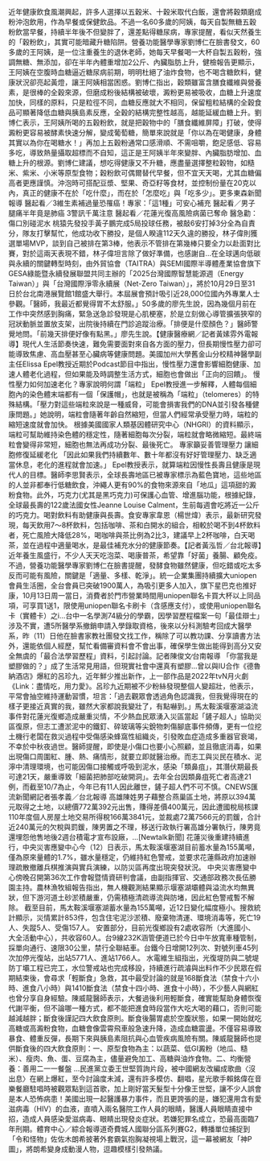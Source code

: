 近年健康飲食風潮興起，許多人選擇以五穀米、十穀米取代白飯，還會將穀類磨成粉沖泡飲用，作為早餐或保健飲品。不過一名60多歲的阿姨，每天自製無糖五穀粉飲當早餐，持續半年後不但變胖了，還差點得糖尿病，專家提醒，看似天然養生的「穀粉飲」，其實可能暗藏升糖陷阱。營養功能醫學專家劉博仁在臉書發文，60多歲的王阿姨，是一位注重養生的退休老師，她每天早餐喝一大杯自製五穀粉，強調無糖、無添加，卻在半年內體重增加2公斤、內臟脂肪上升，健檢報告更顯示，王阿姨在空腹時血糖逼近糖尿病前期，明明杜絕了油炸食物，也不喝含糖飲料，健康狀況卻亮起黃燈，讓王阿姨相當困惑。劉博仁指出，穀類雖富含膳食纖維與營養素，是很棒的全穀來源，但磨成粉後結構被破壞，澱粉更易被吸收，血糖上升速度加快，同樣的原料，只是粒徑不同，血糖反應就大不相同，保留粗粒結構的全穀食品可顯著降低血糖與胰島素反應，全穀的結構完整性越高，越能延緩血糖上升。劉博仁表示，王阿姨所喝的五穀粉飲，就是把穀物中的「膳食纖維屏障」打破，使得澱粉更容易被酵素快速分解，變成葡萄糖，簡單來說就是「你以為在喝健康，身體其實以為你在喝糖水！」再加上五穀粉通常口感滑順、不需咀嚼，飽足感低、容易多吃，導致熱量攝取超標而不自知，這正是王阿姨半年來變胖、內臟脂肪增加、血糖上升的根源。劉博仁建議，想吃得健康又不升糖，應盡量選擇整粒穀物，如糙米、紫米、小米等原型食物；穀粉飲可偶爾替代早餐，但不宜天天喝，尤其血糖偏高者更應謹慎。沖泡時可搭配豆漿、堅果、奇亞籽等食材，並控制份量在20克以內，真正的健康不在於「吃什麼」，而在於「怎麼吃」與「吃多少」。更多東森新聞報導 醫起看／3維生素補過量恐罹癌！專家：「這1種」可安心補充  醫起看／男子腿痛半年竟是肺癌 3警訊千萬注意  醫起看／花蓮光復高風險病菌已奪命 醫急勸：傷口別碰泥水 桃猿先發投手黃子鵬完成5局投球任務，被敲6安打掉3分全為自責分，隊友打擊幫忙，他成功收下勝投，是個人睽違112天久違的勝投，林子偉則獲選單場MVP，談到自己被排在第3棒，他表示不管排在第幾棒只要全力以赴面對比賽，對於這兩天表現不錯，林子偉坦言除了做好準備，也感謝自...在全球邁向低碳與永續的關鍵轉型時刻，由外貿協會（TAITRA）與SEMI國際半導體產業協會旗下GESA綠能暨永續發展聯盟共同主辦的「2025台灣國際智慧能源週（Energy Taiwan）」與「台灣國際淨零永續展（Net-Zero Taiwan）」，將於10月29日至31日於台北南港展覽館1館盛大舉行。本屆展會預計吸引近28,000位國內外專業人士參觀。「醫師，我最近都覺得胃不太舒服。」50多歲的廖先生說，因為幾個月前在工作中突然感到胸痛，緊急送急診發現是心肌梗塞，於是立刻做心導管擴張狹窄的冠狀動脈並置放支架，出院後持續在門診追蹤治療。「排便是什麼顏色？」醫師警覺地問。「前幾天排便好像有點黑。」廖先生說。【健康醫療網／記者黃嫊雰外電報導】現代人生活節奏快速，難免需要面對來自各方面的壓力，但長期慢性壓力卻可能導致焦慮、高血壓甚至心臟病等健康問題。美國加州大學舊金山分校精神醫學副主任Elissa Epel教授近期於Podcast節目中指出，慢性壓力還會影響細胞健康、加速人體老化過程，但如果能及時調整生活方式，細胞也會做出「正向的回饋」。 慢性壓力如何加速老化？專家說明何謂「端粒」 Epel教授進一步解釋，人體每個細胞內的染色體末端都有一個「保護帽」，也就是被稱為「端粒」（telomeres）的特殊結構。「壓力對這些端粒來說是一種威脅，可能會損害我們的DNA並引發各種健康問題。」她說明，端粒會隨著年齡自然縮短，但當人們經常承受壓力時，端粒的縮短速度就會加快。 根據美國國家人類基因體研究中心（NHGRI）的資料顯示，端粒可幫助維持染色體的穩定性，隨著細胞每次分裂，端粒就會略微縮短。最終端粒會變得非常短，細胞也無法再成功分裂、最後死亡。 專家籲妥善管理壓力 讓細胞修復延緩老化 「因此如果我們持續數年、數十年都沒有好好管理壓力、缺乏適當休息，老化的進程就會加速。」 Epel教授表示，就算端粒因慢性長壽且健康是現代人的目標。醫師李思賢表示，全球長壽地區已被專家標示為藍色寶地，這些地區的人並非都奉行低糖飲食，沖繩人更有90%的食物來源來自「地瓜」這項甜的澱粉食物。此外，巧克力(尤其是黑巧克力)可保護心血管、增進腦功能，根據紀錄，全球最長壽的122歲法國女性Jeanne Louise Calment，生前每週會吃將近一公斤的巧克力。喝對飲料有助健康與長壽。食安專家韋恩（楊世煒）表示，最新研究發現，每天飲用7～8杯飲料，包括咖啡、茶和白開水的組合，相較於喝不到4杯飲料者，死亡風險大降低28%，喝咖啡與茶比例為2比3，建議早上2杯咖啡，白天喝茶，並在過程中適量喝水，是最佳補充水分的健康節奏。【記者黃泓哲／台北報導】近年養生風盛行，不少人天天吃泡菜、喝康普茶，希望靠「好菌」養腸、顧免疫。不過，營養功能醫學專家劉博仁在臉書提醒，發酵食物雖然健康，但吃錯或吃太多反而可能有風險，關鍵是「適量、多樣、乾淨」。統一企業集團持續擴大uniopen會員生活圈，全台會員已突破1900萬人，為吸引更多人加入，旗下星巴克也推好康，10月13日周一當日，消費者於門市營業時間用uniopen聯名卡買大杯以上同品項，可享買1送1，限使用uniopen聯名卡刷卡（含感應支付），或使用uniopen聯名卡（實體卡）之i...台中一名學測74級分的學霸，因學習歷程檔案一句「最佳辯士」涉及不實，遭5所醫學系撤銷申請入學錄取資格，後來以分科測驗考回成大醫學系，昨（11）日他在臉書家教社團發文找工作，稱除了可以教功課、分享讀書方法外，還能依個人經歷，幫忙看備審資料會不會出事，確保學生做出能得到高分又安全無虞的「最合法學習歷程」資料，引起討論。記者陳俊文∕台南報導 「你當我是塑膠做的？」成了生活常見用語，但現實社會中還真有塑膠…曾以與IU合作《德魯納酒店》爆紅的呂珍九，近年鮮少推出新作，上一部作品是2022年tvN月火劇《Link：盡情吃，用力愛》。呂珍九近期被不少粉絲發現整個人變超壯，他表示，平常會抽空維持運動習慣，坦言：「過去觀眾會透過角色認識我，但我覺得現在的樣子更接近真實的我，雖然大家都說我變壯了，有點嚇到。」馬太鞍溪堰塞湖溢流事件對花蓮光復鄉造成嚴重災情，不少熱血民眾湧入災區當起「鏟子超人」協助災區復原，但志工遭淤泥中的鐵釘、碎玻璃等尖銳物刺傷腳底事件頻傳，更有一位挖土機行老闆在救災過程中受傷感染蜂窩性組織炎，引發敗血症造成多重器官衰竭，不幸於中秋夜過世。醫師提醒，即使是小傷口也要小心照顧，並且徹底消毒，如果出現傷口周圍紅、腫、熱、痛情形，就要立即就醫治療。而志工與災民在積水、泥濘中清理環境，也可能因傷口接觸或呼吸到泥水，感染「類鼻疽」，其潛伏期最長可達21天，嚴重導致「細菌把肺部吃破開洞」。去年全台因類鼻疽死亡者高達21例，而截至10/7為止，今年已有11人因此離世，鏟子超人們不可不慎。CNEWS匯流新聞網記者張孝義／台北報導 高雄陳姓男子藉整合燕巢區土地，將原以394萬元取得之土地，以總價772萬392元出售，賺得差價400萬元，因此遭國稅局核課110年度個人房屋土地交易所得稅166萬3841元，並裁處72萬7566元的罰鍰，合計近240萬元的欠稅與罰鍰，陳男置之不理，移送行政執行署高雄分署執行，陳男竟還埋怨他售地後2週台積電才宣布設廠，...[Newtalk新聞] 花蓮災後重建持續進行，中央災害應變中心今（12）日表示，馬太鞍溪堰塞湖目前蓄水量為155萬噸，僅為原來量體的1.7%，雖水量穩定，仍維持紅色警戒，並要求花蓮縣政府加速辦理疏散撤離兵棋推演與實兵演練，以防災區再度出現突發狀況。 中央災害應變中心傍晚召開第36次工作會報暨情資研判會議，由副指揮官、交通部政務次長伍勝園主持。農林漁牧組報告指出，無人機觀測結果顯示堰塞湖壩體與溢流水均無異狀，但下游河道土砂淤積嚴重，仍需積極清疏導流與防堵，因此紅色警戒暫不解除。 截至目前，馬太鞍溪堰塞湖蓄水量為155萬噸，近12日變化幅度極小。搜救統計顯示，災情累計853件，包含住宅泥沙淤積、廢棄物清運、環境消毒等，死亡19人、失蹤5人、受傷157人。 安置部分，目前光復鄉設有2處收容所（大進國小、大全活動中心），共收容60人。台9線232K涵管便道已於今日中午放寬車種管制，採單向通行、速限30公里，禁行全聯結車。台鐵今日增開12列次、對號列車45列次加停光復站，出站5771人、進站1766人。 水電維生組指出，光復堤防與二號堤防丁壩工程已完工，水位警戒站也完成移設，持續進行疏濬與出料作不少民眾在假期結束後，會尋求「輕斷食」急救，其中最受討論的就是168斷食法（禁食十六小時、進食八小時）與1410斷食法（禁食十四小時、進食十小時），不少藝人與網紅也曾分享自身經驗。陳威龍醫師表示，大餐過後利用輕斷食，確實能幫助身體恢復代謝平衡，但不論哪一種方式，都不能把進食時段當作大吃大喝的藉口，否則可能越減越胖；斷食後謹記四大飲食原則。斷食後腸胃處於空腹狀態，如果一開始就吃高糖或高澱粉食物，血糖會像雲霄飛車般急速升降，造成血糖震盪。不僅容易導致暴食、體重反彈，長期下來與胰島素阻抗與心血管疾病風險有關。陳威龍醫師也提供斷食後的四大飲食原則：一、原型食物為主：以蔬菜、低GI澱粉（地瓜、糙米）、瘦肉、魚、蛋、豆腐為主，儘量避免加工、高糖與油炸食物。二、均衡營養：善用二一一餐盤 ...民進黨立委王世堅質詢片段，被中國網友改編成歌曲〈沒出息〉在網上爆紅，至今討論度未減，還有許多模仿、翻唱，星光歌手賴銘偉在音樂餐廳駐唱時被觀眾點到這首歌，加上剛好當天髮型十分像王世堅，讓不少人誤會是本人恐怖病患！美國出現一起醫護暴力事件，而且更誇張的是，嫌犯還用含有愛滋病毒（HIV）的血液，直噴入兩名醫院工作人員的眼睛，醫護人員眼睛直接中招，造成人員感染愛滋病毒、眼睛出現發炎症狀。若嫌犯罪名成立，恐最高面臨7年刑期。體育中心／綜合報導道奇費城人國聯分區系列賽G2，轉播單位捕捉到「令和怪物」佐佐木朗希披著外套霸氣抱胸凝視場上戰況，這一幕被網友「神P圖」，將朗希變身成動漫人物，逗趣模樣引發熱議。
